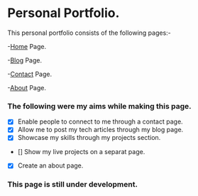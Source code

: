 # Personal Portfolio.

This personal portfolio consists of the following pages:-

-[Home](https://www.oduor.xyz/) Page.

-[Blog](https://www.oduor.xyz/blog.html) Page.

-[Contact](https://www.oduor.xyz/contact.html) Page.

-[About](https://www.oduor.xyz/about.html) Page.

### The following were my aims while making this page.

- [x] Enable people to connect to me through a contact page.
- [x] Allow me to post my tech articles through my blog page.
- [x] Showcase my skills through my projects section.
- [] Show my live projects on a separat page.
- [x] Create an about page.

### This page is still under development.

